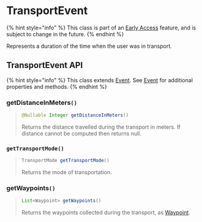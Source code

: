 # TransportEvent

{% hint style="info" %}
This class is part of an [Early Access](../../../../appendix/feature-production-readiness.md) feature, and is subject to change in the future.
{% endhint %}

Represents a duration of the time when the user was in transport.

## TransportEvent API

{% hint style="info" %}
This class extends [Event](./). See [Event](./) for additional properties and methods.
{% endhint %}

### getDistanceInMeters`()`

> ```java
> @Nullable Integer getDistanceInMeters()
> ```
>
> Returns the distance travelled during the transport in meters. If distance cannot be computed then returns null.

### `getTransportMode()`

> ```java
> TransportMode getTransportMode()
> ```
>
> Returns the mode of transportation.

### getWaypoints`()`

> ```java
> List<Waypoint> getWaypoints()
> ```
>
> Returns the waypoints collected during the transport, as [Waypoint](../transportevent.md).
